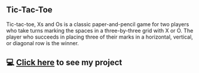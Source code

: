# 
## Tic-Tac-Toe

Tic-tac-toe, Xs and Os is a classic paper-and-pencil game for two players who take turns marking the spaces in a three-by-three grid with X or O. The player who succeeds in placing three of their marks in a horizontal, vertical, or diagonal row is the winner.

## :computer: [Click here](https://heliamonteiro.github.io/Tic-Tac-Toe/) to see my project
